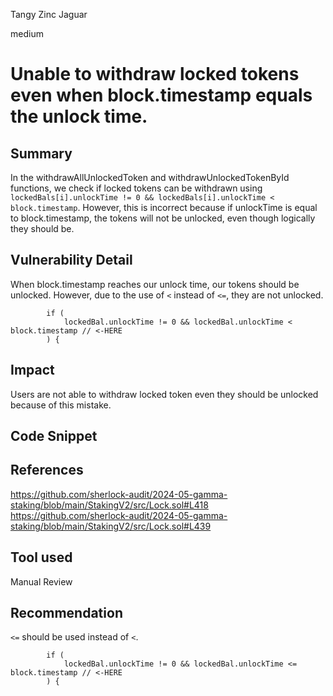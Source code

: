 Tangy Zinc Jaguar

medium

# Unable to withdraw locked tokens even when block.timestamp equals the unlock time.


## Summary

In the withdrawAllUnlockedToken and withdrawUnlockedTokenById functions, we check if locked tokens can be withdrawn using `lockedBals[i].unlockTime != 0 && lockedBals[i].unlockTime < block.timestamp`. However, this is incorrect because if unlockTime is equal to block.timestamp, the tokens will not be unlocked, even though logically they should be.


## Vulnerability Detail
When block.timestamp reaches our unlock time, our tokens should be unlocked. However, due to the use of `<` instead of `<=`, they are not unlocked.
```solidity
        if (
            lockedBal.unlockTime != 0 && lockedBal.unlockTime < block.timestamp // <-HERE
        ) {
```
## Impact
Users are not able to withdraw locked token even they should be unlocked because of this mistake.

## Code Snippet
## References
https://github.com/sherlock-audit/2024-05-gamma-staking/blob/main/StakingV2/src/Lock.sol#L418 
https://github.com/sherlock-audit/2024-05-gamma-staking/blob/main/StakingV2/src/Lock.sol#L439 
## Tool used

Manual Review

## Recommendation
`<=`  should be used instead of `<`.
```solidity
        if (
            lockedBal.unlockTime != 0 && lockedBal.unlockTime <= block.timestamp // <-HERE
        ) {
```
